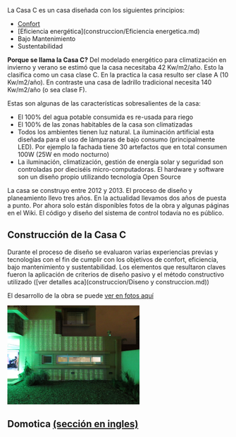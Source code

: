 La Casa C es un casa diseñada con los siguientes principios:

* [Confort](construccion/Confort.md)
* [Eficiencia energética](construccion/Eficiencia energetica.md)
* Bajo Mantenimiento
* Sustentabilidad

__Porque se llama la Casa C?__ Del modelado energético para climatización en invierno y verano se estimó que la casa necesitaba 42 Kw/m2/año. Esto la clasifica como un casa clase C. En la practica la casa resulto ser clase A (10 Kw/m2/año). En contraste una casa de ladrillo tradicional necesita 140 Kw/m2/año (o sea clase F). 

Estas son algunas de las características sobresalientes de la casa:

* El 100% del agua potable consumida es re-usada para riego
* El 100% de las zonas habitables de la casa son climatizadas
* Todos los ambientes tienen luz natural. La iluminación artificial esta diseñada para el uso de lámparas de bajo consumo (principalmente LED). Por ejemplo la fachada tiene 30 artefactos que en total consumen 100W (25W en modo nocturno)
* La iluminación, climatización, gestión de energía solar y seguridad son controladas por dieciséis micro-computadoras. El hardware y software son un diseño propio utilizando tecnología Open Source

La casa se construyo entre 2012 y 2013. El proceso de diseño y planeamiento llevo tres años. En la actualidad llevamos dos años de puesta a punto. Por ahora solo están disponibles fotos de la obra y algunas páginas en el Wiki. El código y diseño del sistema de control todavía no es público.

## Construcción de la Casa C
Durante el proceso de diseño se evaluaron varias experiencias previas y tecnologías con el fin de cumplir con los objetivos de confort, eficiencia, bajo mantenimiento y sustentabilidad. Los elementos que resultaron claves fueron la aplicación de criterios de diseño pasivo y el método constructivo utilizado ([ver detalles aca](construccion/Diseno y construccion.md))

El desarrollo de la obra se puede [ver en fotos aquí](https://goo.gl/photos/PSqoa4BDfdnn28Vv8)

<!-- ![The Matrix House](../images/Frente casa matrix.jpg) -->
<img src="../images/Frente casa matrix.jpg" alt="The Matrix House" style="width: 300px;"/>

## Domotica [(sección en ingles)](../en/)

